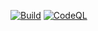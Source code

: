 [![Build](https://github.com/perjahn/actionsupgrader/actions/workflows/build.yml/badge.svg)](https://github.com/perjahn/actionsupgrader/actions/workflows/build.yml)
[![CodeQL](https://github.com/perjahn/actionsupgrader/actions/workflows/github-code-scanning/codeql/badge.svg)](https://github.com/perjahn/actionsupgrader/actions/workflows/github-code-scanning/codeql)
